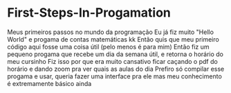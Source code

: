 # First-Steps-In-Progamation
Meus primeiros passos no mundo da programação 
Eu já fiz muito "Hello World" e progama de contas matemáticas kk
Então quis que meu primeiro código aqui fosse uma coisa útil (pelo menos é para mim)
Então fiz um pequeno progama que recebe um dia da semana útil, e retorna o horário do meu cursinho
Fiz isso por que era muito cansativo ficar caçando o pdf do horário e dando zoom pra ver quais as aulas do dia
Prefiro só compilar esse progama e usar, queria fazer uma interface pra ele mas meu conhecimento é extremamente básico ainda
